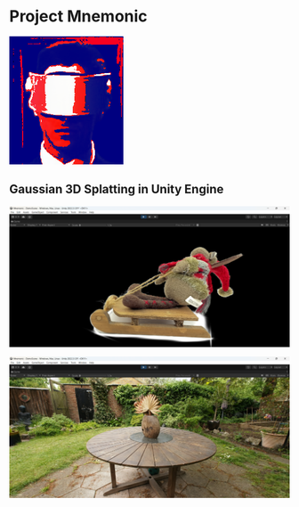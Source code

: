 # Project Mnemonic
![logo](Assets/Images/logo.png)

## Gaussian 3D Splatting in Unity Engine
![toy](Assets/Images/demo_2.png)

![garden](Assets/Images/demo_3.png)
